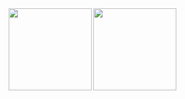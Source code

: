 <div align="center">
    <img src="https://mazassumnida.wtf/api/v2/generate_badge?boj=gguip7554" height="165"/>
    <img src="http://mazandi.herokuapp.com/api?handle=gguip7554&theme=dark" height="165"/>
</div>
